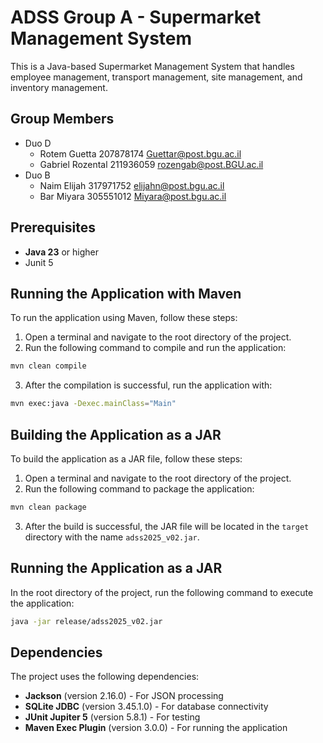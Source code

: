 # ADSS Group A - Supermarket Management System

This is a Java-based Supermarket Management System that handles employee management, transport management, site management, and inventory management.

## Group Members
* Duo D
   * Rotem Guetta     207878174 Guettar@post.bgu.ac.il
   * Gabriel Rozental 211936059 rozengab@post.BGU.ac.il
* Duo B
  * Naim Elijah      317971752 elijahn@post.bgu.ac.il
  * Bar Miyara       305551012 Miyara@post.bgu.ac.il

## Prerequisites

- **Java 23** or higher
- Junit 5

## Running the Application with Maven
To run the application using Maven, follow these steps:
1. Open a terminal and navigate to the root directory of the project.
2. Run the following command to compile and run the application:

```Bash
mvn clean compile
```
3. After the compilation is successful, run the application with:

```Bash
mvn exec:java -Dexec.mainClass="Main"
```

## Building the Application as a JAR
To build the application as a JAR file, follow these steps:
1. Open a terminal and navigate to the root directory of the project.
2. Run the following command to package the application:

```Bash
mvn clean package
```
3. After the build is successful, the JAR file will be located in the `target` directory with the name `adss2025_v02.jar`.

## Running the Application as a JAR

In the root directory of the project, run the following command to execute the application:

```Bash
java -jar release/adss2025_v02.jar
```

## Dependencies

The project uses the following dependencies:

- **Jackson** (version 2.16.0) - For JSON processing
- **SQLite JDBC** (version 3.45.1.0) - For database connectivity
- **JUnit Jupiter 5** (version 5.8.1) - For testing
- **Maven Exec Plugin** (version 3.0.0) - For running the application


